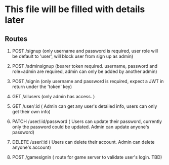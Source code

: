 # This file will be filled with details later

## Routes

1. POST  /signup  (only username and password is required, user role will be default to 'user', will block user from sign up as admin)

2. POST  /adminsignup  (bearer token required. username, password and role=admin are required, admin can only be added by another admin)

3. POST  /signin (only username and password is required, expect a JWT in return under the 'token' key)

4. GET /allusers  (only admin has access. )

5. GET /user/:id ( Admin can get any user's detailed info, users can only get their own info)

6. PATCH /user/:id/password ( Users can update their password, currently only the password could be updated. Admin can update anyone's password)

7. DELETE /user/:id ( Users can delete their account. Admin can delete anyone's account)

8. POST /gamesignin  ( route for game server to validate user's login. TBD)
